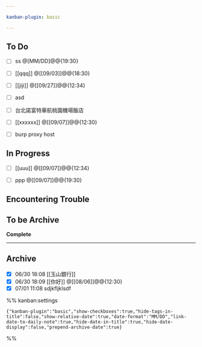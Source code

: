 ```yaml
---

kanban-plugin: basic

---
```


## To Do

- [ ] ss @[MM/DD]@@{19:30}
- [ ] [[qqq]] @[[09/03]]@@{18:30}
- [ ] [[jiji]] @[[09/27]]@@{12:34}
- [ ] asd
- [ ] 台北諾富特華航桃園機場飯店
- [ ] [[xxxxxx]] @[[09/07]]@@{12:30}
- [ ] burp proxy host


## In Progress

- [ ] [[uuu]] @[[09/07]]@@{12:34}
- [ ] ppp @[[09/07]]@@{19:30}


## Encountering Trouble



## To be Archive

**Complete**


***

## Archive

- [x] 06/30 18:08 [[玉山銀行]]
- [x] 06/30 18:09 [[你好]] @[[08/06]]@@{12:30}
- [x] 07/01 11:08 sdjkfljklsdf

%% kanban:settings
```
{"kanban-plugin":"basic","show-checkboxes":true,"hide-tags-in-title":false,"show-relative-date":true,"date-format":"MM/DD","link-date-to-daily-note":true,"hide-date-in-title":true,"hide-date-display":false,"prepend-archive-date":true}
```
%%